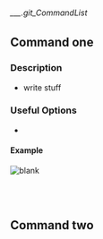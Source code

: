 ###### ___.git_CommandList

## Command one

### Description
* write stuff

### Useful Options
* 

#### Example
![blank](./src/blank "comment")

<br>
<br>

## Command two
